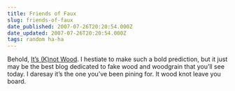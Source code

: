 ```yaml
---
title: Friends of Faux
slug: friends-of-faux
date_published: 2007-07-26T20:20:54.000Z
date_updated: 2007-07-26T20:20:54.000Z
tags: random ha-ha
---
```


Behold, [It’s (K)not Wood](http://itsknotwood.blogspot.com/). I hestiate to make such a bold prediction, but it just may be the best blog dedicated to fake wood and woodgrain that you’ll see today. I daresay it’s the one you’ve been pining for. It wood knot leave you board.
